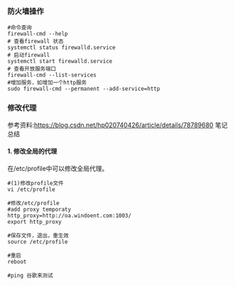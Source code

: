 ### 防火墙操作

```shell
#命令查询
firewall-cmd --help
# 查看firewall 状态
systemctl status firewalld.service
# 启动firewall
systemctl start firewalld.service
# 查看开放服务端口
firewall-cmd --list-services
#增加服务，如增加一个http服务
sudo firewall-cmd --permanent --add-service=http
```

### 修改代理
参考资料:https://blog.csdn.net/hp020740426/article/details/78789680
笔记总结
#### 1. 修改全局的代理
在/etc/profile中可以修改全局代理。
```shell
#(1)修改profile文件
vi /etc/profile

#修改/etc/profile
#add proxy temporaty
http_proxy=http://oa.windoent.com:1003/
export http_proxy

#保存文件，退出，重生效
source /etc/profile

#重启
reboot

#ping 谷歌来测试

```
